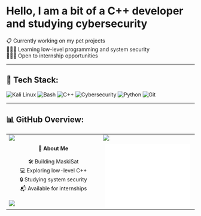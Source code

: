 # Hello, I am a bit of a C++ developer and studying cybersecurity  
📋 Currently working on my pet projects  
👨🏼‍🎓 Learning low-level programming and system security  
👨🏼‍💻 Open to internship opportunities  

---

## 🧰 Tech Stack:
![Kali Linux](https://img.shields.io/badge/Kali_Linux-%23000000.svg?style=for-the-badge&logo=kalilinux&logoColor=white)
![Bash](https://img.shields.io/badge/Bash-%23121011.svg?style=for-the-badge&logo=gnu-bash&logoColor=white)
![C++](https://img.shields.io/badge/C++-%2300599C.svg?style=for-the-badge&logo=c%2B%2B&logoColor=white)
![Cybersecurity](https://img.shields.io/badge/Cybersecurity-%23FF3E00.svg?style=for-the-badge&logo=HackTheBox&logoColor=white)
![Python](https://img.shields.io/badge/Python-3670A0?style=for-the-badge&logo=python&logoColor=ffdd54)
![Git](https://img.shields.io/badge/Git-%23F05033.svg?style=for-the-badge&logo=git&logoColor=white)

---

## 📊 GitHub Overview:

<table>
  <tr>
    <td width="50%">
      <img src="https://github-readme-stats.vercel.app/api?username=wilfpi&theme=dark&hide_border=true&include_all_commits=true&count_private=true" width="100%"/>
    </td>
    <td width="50%">
      <img src="https://nirzak-streak-stats.vercel.app/?user=wilfpi&theme=dark&hide_border=true" width="100%"/>
    </td>
  </tr>
  <tr>
    <td>
      <div align="center">
        <strong>🧠 About Me</strong><br><br>
        🛠️ Building MaskiSat<br>
        💻 Exploring low-level C++<br>
        🔒 Studying system security<br>
        📬 Available for internships
      </div>
      <br>
      <img src="https://github-readme-stats.vercel.app/api/top-langs/?username=wilfpi&theme=dark&hide_border=true&include_all_commits=true&count_private=true&layout=compact" width="100%"/>
    </td>
    <td rowspan="2" align="center" valign="top">
      <img src="Neon Genesis Evangelion Sticker.gif" width="95%">
    </td>
  </tr>
</table>
